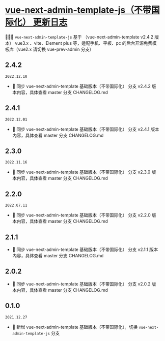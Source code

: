 # <a href="https://gitee.com/lyt-top/vue-next-admin" target="_blank">vue-next-admin-template-js（不带国际化） 更新日志</a>

🎉🎉🔥 `vue-next-admin-template-js` 基于 （vue-next-admin-template v2.4.2 版本） vue3.x 、vite、Element plus 等，适配手机、平板、pc 的后台开源免费模板库（vue2.x 请切换 vue-prev-admin 分支）

## 2.4.2

`2022.12.10`

- 🎉 同步 vue-next-admin-template 基础版本（不带国际化） 分支 v2.4.2 版本内容，具体查看 master 分支 CHANGELOG.md

## 2.4.1

`2022.12.01`

- 🎉 同步 vue-next-admin-template 基础版本（不带国际化） 分支 v2.4.1 版本内容，具体查看 master 分支 CHANGELOG.md

## 2.3.0

`2022.11.16`

- 🎉 同步 vue-next-admin-template 基础版本（不带国际化） 分支 v2.3.0 版本内容，具体查看 master 分支 CHANGELOG.md

## 2.2.0

`2022.07.11`

- 🎉 同步 vue-next-admin-template 基础版本（不带国际化） 分支 v2.2.0 版本内容，具体查看 master 分支 CHANGELOG.md

## 2.1.1

- 🎉 同步 vue-next-admin-template 基础版本（不带国际化） 分支 v2.1.1 版本内容，具体查看 master 分支 CHANGELOG.md

## 2.0.2

- 🎉 同步 vue-next-admin-template 基础版本（不带国际化） 分支 v2.0.2 版本内容，具体查看 master 分支 CHANGELOG.md

## 0.1.0

`2021.12.27`

- 🎉 新增 vue-next-admin-template 基础版本（不带国际化），切换 `vue-next-admin-template-js` 分支
